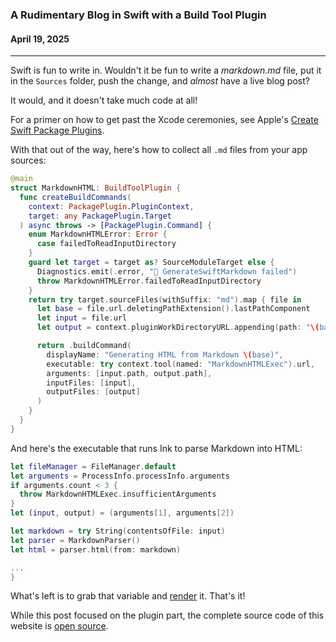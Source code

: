 ### A Rudimentary Blog in Swift with a Build Tool Plugin
#### April 19, 2025

---

Swift is fun to write in. Wouldn't it be fun to write a *markdown.md* file, put it in the `Sources` folder, push the change, and *almost* have a live blog post?

It would, and it doesn't take much code at all!

For a primer on how to get past the Xcode ceremonies, see Apple's [Create Swift Package Plugins](https://developer.apple.com/videos/play/wwdc2022/110401/).

With that out of the way, here's how to collect all `.md` files from your app sources:

```swift
@main
struct MarkdownHTML: BuildToolPlugin {
  func createBuildCommands(
    context: PackagePlugin.PluginContext,
    target: any PackagePlugin.Target
  ) async throws -> [PackagePlugin.Command] {
    enum MarkdownHTMLError: Error {
      case failedToReadInputDirectory
    }
    guard let target = target as? SourceModuleTarget else {
      Diagnostics.emit(.error, "🔴 GenerateSwiftMarkdown failed")
      throw MarkdownHTMLError.failedToReadInputDirectory
    }
    return try target.sourceFiles(withSuffix: "md").map { file in
      let base = file.url.deletingPathExtension().lastPathComponent
      let input = file.url
      let output = context.pluginWorkDirectoryURL.appending(path: "\(base).swift")

      return .buildCommand(
        displayName: "Generating HTML from Markdown \(base)",
        executable: try context.tool(named: "MarkdownHTMLExec").url,
        arguments: [input.path, output.path],
        inputFiles: [input],
        outputFiles: [output]
      )
    }
  }
}

```
And here's the executable that runs Ink to parse Markdown into HTML:
```swift
let fileManager = FileManager.default
let arguments = ProcessInfo.processInfo.arguments
if arguments.count < 3 {
  throw MarkdownHTMLExec.insufficientArguments
}
let (input, output) = (arguments[1], arguments[2])

let markdown = try String(contentsOfFile: input)
let parser = MarkdownParser()
let html = parser.html(from: markdown)

...
}
```
What's left is to grab that variable and [render](https://github.com/adriansergheev/sergheev-com/blob/04987fa8f0e628b693c994fc39c80037c2331634/Sources/App/Views/layout.swift) it. That's it!

While this post focused on the plugin part, the complete source code of this website is [open source](https://github.com/adriansergheev/sergheev-com).
